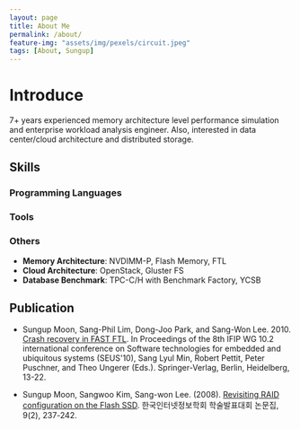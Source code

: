 ```yaml
---
layout: page
title: About Me
permalink: /about/
feature-img: "assets/img/pexels/circuit.jpeg"
tags: [About, Sungup]
---
```


# Introduce

7+ years experienced memory architecture level performance simulation and
enterprise workload analysis engineer. Also, interested in data center/cloud
architecture and distributed storage.

## Skills

### Programming Languages

<span style="font-size: 3em">
<i class="devicon-c-plain colored"></i>
<i class="devicon-cplusplus-plain colored"></i>
<i class="devicon-python-plain-wordmark colored"></i>
<i class="devicon-ruby-plain-wordmark colored"></i>
<i class="devicon-php-plain colored"></i>
<i class="devicon-java-plain-wordmark colored"></i>
</span>

### Tools

<span style="font-size: 3em">
<i class="devicon-linux-plain colored"></i>
<i class="devicon-git-plain colored"></i>
<i class="devicon-docker-plain-wordmark colored"></i>
<i class="devicon-vim-plain colored"></i>
<i class="devicon-pycharm-plain colored"></i>
<i class="devicon-rubymine-plain colored"></i>
<i class="devicon-mysql-plain colored"></i>
<i class="devicon-oracle-original colored"></i>
</span>

### Others

 - **Memory Architecture**: NVDIMM-P, Flash Memory, FTL
 - **Cloud Architecture**: OpenStack, Gluster FS
 - **Database Benchmark**: TPC-C/H with Benchmark Factory, YCSB

## Publication

 - Sungup Moon, Sang-Phil Lim, Dong-Joo Park, and Sang-Won Lee. 2010. [Crash recovery in FAST FTL](https://dl.acm.org/citation.cfm?id=1927888). In Proceedings of the 8th IFIP WG 10.2 international conference on Software technologies for embedded and ubiquitous systems (SEUS'10), Sang Lyul Min, Robert Pettit, Peter Puschner, and Theo Ungerer (Eds.). Springer-Verlag, Berlin, Heidelberg, 13-22.

 - Sungup Moon, Sangwoo Kim, Sang-won Lee. (2008). [Revisiting RAID configuration on the Flash SSD](https://www.dbpia.co.kr/Journal/ArticleDetail/NODE01085257). 한국인터넷정보학회 학술발표대회 논문집, 9(2), 237-242.
